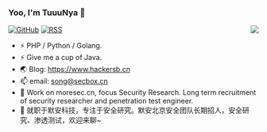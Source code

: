 ### Yoo, I'm TuuuNya 👋
<img align="right" src="https://github-readme-stats.vercel.app/api?username=TuuuNya&show_icons=true&icon_color=CE1D2D&text_color=718096&bg_color=ffffff&hide_title=true" />

[![GitHub](https://img.shields.io/badge/dynamic/json?logo=github&label=GitHub&labelColor=495867&color=495867&query=%24.data.totalSubs&url=https%3A%2F%2Fapi.spencerwoo.com%2Fsubstats%2F%3Fsource%3Dgithub%26queryKey%3DTuuuNya&style=flat-square)](https://github.com/TuuuNya)
[![RSS](https://img.shields.io/badge/dynamic/json?logo=rss&logoColor=white&label=RSS&labelColor=95B8D1&color=95B8D1&query=%24.data.totalSubs&url=https%3A%2F%2Fapi.spencerwoo.com%2Fsubstats%2F%3Fsource%3Dfeedly%257Cinoreader%257CfeedsPub%26queryKey%3Dhttps://www.hackersb.cn/atom.xml&style=flat-square)](https://www.hackersb.cn/)

- ⚡ PHP / Python / Golang.
- ⚡ Give me a cup of Java.
- 🌏 Blog: https://www.hackersb.cn
- 📫 email: song@secbox.cn
- 💼 Work on moresec.cn, focus Security Research. Long term recruitment of security researcher and penetration test engineer.
- 💼 就职于默安科技，专注于安全研究。默安北京安全团队长期招人，安全研究、渗透测试，欢迎来聊~


